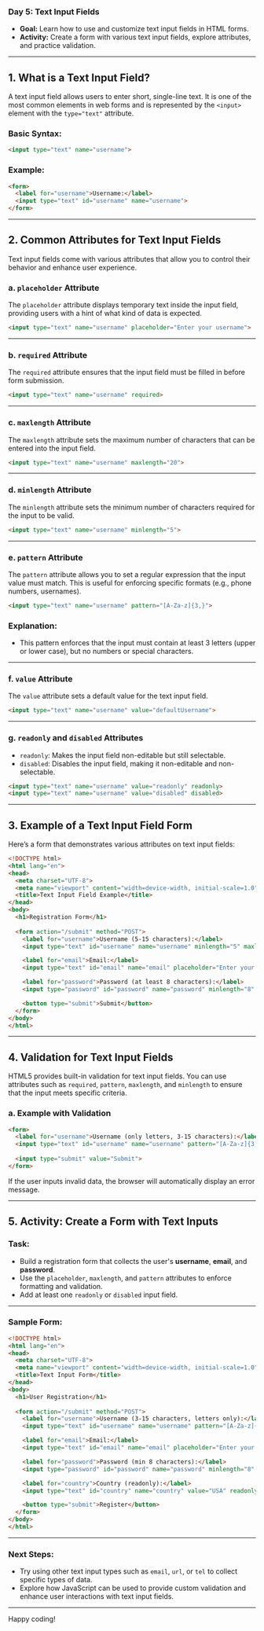 ### **Day 5: Text Input Fields**

- **Goal:** Learn how to use and customize text input fields in HTML forms.
- **Activity:** Create a form with various text input fields, explore attributes, and practice validation.

---

## **1. What is a Text Input Field?**

A text input field allows users to enter short, single-line text. It is one of the most common elements in web forms and is represented by the `<input>` element with the `type="text"` attribute.

### **Basic Syntax:**

```html
<input type="text" name="username">
```

### **Example:**
```html
<form>
  <label for="username">Username:</label>
  <input type="text" id="username" name="username">
</form>
```

---

## **2. Common Attributes for Text Input Fields**

Text input fields come with various attributes that allow you to control their behavior and enhance user experience.

### **a. `placeholder` Attribute**

The `placeholder` attribute displays temporary text inside the input field, providing users with a hint of what kind of data is expected.

```html
<input type="text" name="username" placeholder="Enter your username">
```

---

### **b. `required` Attribute**

The `required` attribute ensures that the input field must be filled in before form submission.

```html
<input type="text" name="username" required>
```

---

### **c. `maxlength` Attribute**

The `maxlength` attribute sets the maximum number of characters that can be entered into the input field.

```html
<input type="text" name="username" maxlength="20">
```

---

### **d. `minlength` Attribute**

The `minlength` attribute sets the minimum number of characters required for the input to be valid.

```html
<input type="text" name="username" minlength="5">
```

---

### **e. `pattern` Attribute**

The `pattern` attribute allows you to set a regular expression that the input value must match. This is useful for enforcing specific formats (e.g., phone numbers, usernames).

```html
<input type="text" name="username" pattern="[A-Za-z]{3,}">
```

### **Explanation:**
- This pattern enforces that the input must contain at least 3 letters (upper or lower case), but no numbers or special characters.

---

### **f. `value` Attribute**

The `value` attribute sets a default value for the text input field.

```html
<input type="text" name="username" value="defaultUsername">
```

---

### **g. `readonly` and `disabled` Attributes**

- `readonly`: Makes the input field non-editable but still selectable.
- `disabled`: Disables the input field, making it non-editable and non-selectable.

```html
<input type="text" name="username" value="readonly" readonly>
<input type="text" name="username" value="disabled" disabled>
```

---

## **3. Example of a Text Input Field Form**

Here’s a form that demonstrates various attributes on text input fields:

```html
<!DOCTYPE html>
<html lang="en">
<head>
  <meta charset="UTF-8">
  <meta name="viewport" content="width=device-width, initial-scale=1.0">
  <title>Text Input Field Example</title>
</head>
<body>
  <h1>Registration Form</h1>
  
  <form action="/submit" method="POST">
    <label for="username">Username (5-15 characters):</label>
    <input type="text" id="username" name="username" minlength="5" maxlength="15" placeholder="Enter your username" required><br>

    <label for="email">Email:</label>
    <input type="text" id="email" name="email" placeholder="Enter your email" required><br>

    <label for="password">Password (at least 8 characters):</label>
    <input type="password" id="password" name="password" minlength="8" placeholder="Enter your password" required><br>

    <button type="submit">Submit</button>
  </form>
</body>
</html>
```

---

## **4. Validation for Text Input Fields**

HTML5 provides built-in validation for text input fields. You can use attributes such as `required`, `pattern`, `maxlength`, and `minlength` to ensure that the input meets specific criteria.

### **a. Example with Validation**

```html
<form>
  <label for="username">Username (only letters, 3-15 characters):</label>
  <input type="text" id="username" name="username" pattern="[A-Za-z]{3,15}" required>
  
  <input type="submit" value="Submit">
</form>
```

If the user inputs invalid data, the browser will automatically display an error message.

---

## **5. Activity: Create a Form with Text Inputs**

### **Task:**
- Build a registration form that collects the user's **username**, **email**, and **password**.
- Use the `placeholder`, `maxlength`, and `pattern` attributes to enforce formatting and validation.
- Add at least one `readonly` or `disabled` input field.

---

### **Sample Form:**

```html
<!DOCTYPE html>
<html lang="en">
<head>
  <meta charset="UTF-8">
  <meta name="viewport" content="width=device-width, initial-scale=1.0">
  <title>Text Input Form</title>
</head>
<body>
  <h1>User Registration</h1>
  
  <form action="/submit" method="POST">
    <label for="username">Username (3-15 characters, letters only):</label>
    <input type="text" id="username" name="username" pattern="[A-Za-z]{3,15}" placeholder="Enter your username" required><br>

    <label for="email">Email:</label>
    <input type="text" id="email" name="email" placeholder="Enter your email" required><br>

    <label for="password">Password (min 8 characters):</label>
    <input type="password" id="password" name="password" minlength="8" placeholder="Enter your password" required><br>

    <label for="country">Country (readonly):</label>
    <input type="text" id="country" name="country" value="USA" readonly><br>

    <button type="submit">Register</button>
  </form>
</body>
</html>
```

---

### **Next Steps:**
- Try using other text input types such as `email`, `url`, or `tel` to collect specific types of data.
- Explore how JavaScript can be used to provide custom validation and enhance user interactions with text input fields.

---

Happy coding!